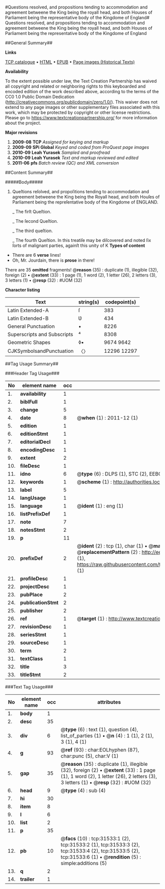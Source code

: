 #Questions resolved, and propositions tending to accommodation and agreement betweene the King being the royall head, and both Houses of Parliament being the representative body of the Kingdome of England#
Questions resolved, and propositions tending to accommodation and agreement betweene the King being the royall head, and both Houses of Parliament being the representative body of the Kingdome of England

##General Summary##

**Links**

[TCP catalogue](http://www.ota.ox.ac.uk/tcp/)  • 
[HTML](http://tei.it.ox.ac.uk/tcp/Texts-HTML/free/A56/A56888.html)  • 
[EPUB](http://tei.it.ox.ac.uk/tcp/Texts-EPUB/free/A56/A56888.epub) • 
[Page images (Historical Texts)](https://historicaltexts.jisc.ac.uk/eebo-99827119e)

**Availability**

To the extent possible under law, the Text Creation Partnership has waived all copyright and related or neighboring rights to this keyboarded and encoded edition of the work described above, according to the terms of the CC0 1.0 Public Domain Dedication (http://creativecommons.org/publicdomain/zero/1.0/). This waiver does not extend to any page images or other supplementary files associated with this work, which may be protected by copyright or other license restrictions. Please go to https://www.textcreationpartnership.org/ for more information about the project.

**Major revisions**

1. __2009-08__ __TCP__ *Assigned for keying and markup*
1. __2009-09__ __SPi Global__ *Keyed and coded from ProQuest page images*
1. __2010-09__ __Leah Yurasek__ *Sampled and proofread*
1. __2010-09__ __Leah Yurasek__ *Text and markup reviewed and edited*
1. __2011-06__ __pfs__ *Batch review (QC) and XML conversion*

##Content Summary##

#####Body#####

1. Queſtions reſolved, and propoſitions tending to accommodation and agreement betweene the King being the Royall head, and both Houſes of Parliament being the repreſentative body of the Kingdome of ENGLAND.

    _ The firſt Queſtion.

    _ The ſecond Queſtion.

    _ The third queſtion.

    _ The fourth Queſtion.
In this treatiſe may be diſcovered and noted ſix ſorts of malignant parties, againſt this unity of K
**Types of content**

  * There are 6 **verse** lines!
  * Oh, Mr. Jourdain, there is **prose** in there!

There are 35 **omitted** fragments! 
 @__reason__ (35) : duplicate (1), illegible (32), foreign (2)  •  @__extent__ (33) : 1 page (1), 1 word (2), 1 letter (26), 2 letters (3), 3 letters (1)  •  @__resp__ (32) : #UOM (32)

**Character listing**


|Text|string(s)|codepoint(s)|
|---|---|---|
|Latin Extended-A|ſ|383|
|Latin Extended-B|Ʋ|434|
|General Punctuation|•|8226|
|Superscripts             and Subscripts|⁴|8308|
|Geometric Shapes|◊▪|9674 9642|
|CJKSymbolsandPunctuation|〈〉|12296 12297|

##Tag Usage Summary##

###Header Tag Usage###

|No|element name|occ|attributes|
|---|---|---|---|
|1.|__availability__|1||
|2.|__biblFull__|1||
|3.|__change__|5||
|4.|__date__|8| @__when__ (1) : 2011-12 (1)|
|5.|__edition__|1||
|6.|__editionStmt__|1||
|7.|__editorialDecl__|1||
|8.|__encodingDesc__|1||
|9.|__extent__|2||
|10.|__fileDesc__|1||
|11.|__idno__|6| @__type__ (6) : DLPS (1), STC (2), EEBO-CITATION (1), PROQUEST (1), VID (1)|
|12.|__keywords__|1| @__scheme__ (1) : http://authorities.loc.gov/ (1)|
|13.|__label__|5||
|14.|__langUsage__|1||
|15.|__language__|1| @__ident__ (1) : eng (1)|
|16.|__listPrefixDef__|1||
|17.|__note__|7||
|18.|__notesStmt__|2||
|19.|__p__|11||
|20.|__prefixDef__|2| @__ident__ (2) : tcp (1), char (1)  •  @__matchPattern__ (2) : ([0-9\-]+):([0-9IVX]+) (1), (.+) (1)  •  @__replacementPattern__ (2) : http://eebo.chadwyck.com/downloadtiff?vid=$1&page=$2 (1), https://raw.githubusercontent.com/textcreationpartnership/Texts/master/tcpchars.xml#$1 (1)|
|21.|__profileDesc__|1||
|22.|__projectDesc__|1||
|23.|__pubPlace__|2||
|24.|__publicationStmt__|2||
|25.|__publisher__|2||
|26.|__ref__|1| @__target__ (1) : http://www.textcreationpartnership.org/docs/. (1)|
|27.|__revisionDesc__|1||
|28.|__seriesStmt__|1||
|29.|__sourceDesc__|1||
|30.|__term__|2||
|31.|__textClass__|1||
|32.|__title__|3||
|33.|__titleStmt__|2||


###Text Tag Usage###

|No|element name|occ|attributes|
|---|---|---|---|
|1.|__body__|1||
|2.|__desc__|35||
|3.|__div__|6| @__type__ (6) : text (1), question (4), list_of_parties (1)  •  @__n__ (4) : 1 (1), 2 (1), 3 (1), 4 (1)|
|4.|__g__|93| @__ref__ (93) : char:EOLhyphen (87), char:punc (5), char:V (1)|
|5.|__gap__|35| @__reason__ (35) : duplicate (1), illegible (32), foreign (2)  •  @__extent__ (33) : 1 page (1), 1 word (2), 1 letter (26), 2 letters (3), 3 letters (1)  •  @__resp__ (32) : #UOM (32)|
|6.|__head__|9| @__type__ (4) : sub (4)|
|7.|__hi__|30||
|8.|__item__|8||
|9.|__l__|6||
|10.|__list__|2||
|11.|__p__|35||
|12.|__pb__|10| @__facs__ (10) : tcp:31533:1 (2), tcp:31533:2 (1), tcp:31533:3 (2), tcp:31533:4 (2), tcp:31533:5 (2), tcp:31533:6 (1)  •  @__rendition__ (5) : simple:additions (5)|
|13.|__q__|2||
|14.|__trailer__|1||
